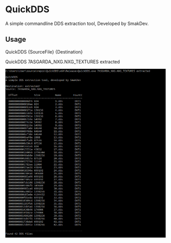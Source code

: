 # QuickDDS
A simple commandline DDS extraction tool, Developed by SmakDev.

## Usage
QuickDDS {SourceFile} {Destination} 

QuickDDS 7ASGARDA_NXG.NXG_TEXTURES extracted

![Screenshot](QuickDDS.PNG)
